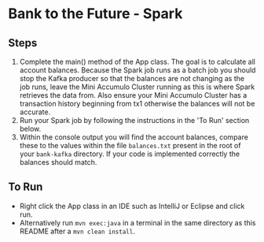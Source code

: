 # Bank to the Future - Spark

## Steps

1. Complete the main() method of the App class.  The goal is to calculate all account balances. Because the Spark job runs as a batch job you should stop the Kafka producer so that the balances are not changing as the job runs, leave the Mini Accumulo Cluster running as this is where Spark retrieves the data from.  Also ensure your Mini Accumulo Cluster has a transaction history beginning from tx1 otherwise the balances will not be accurate.
1. Run your Spark job by following the instructions in the 'To Run' section below.
1. Within the console output you will find the account balances, compare these to the values within the file `balances.txt` present in the root of your `bank-kafka` directory.  If your code is implemented correctly the balances should match.

## To Run

* Right click the App class in an IDE such as IntelliJ or Eclipse and click run.
* Alternatively run `mvn exec:java` in a terminal in the same directory as this README after a `mvn clean install`.